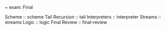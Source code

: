 ~ exam: Final

<topic>Scheme :: scheme</topic>
<topic>Tail Recursion :: tail</topic>
<topic>Interpreters :: interpreter</topic>
<topic>Streams :: streams</topic>
<topic>Logic :: logic</topic>
<topic>Final Review :: final-review</topic>
